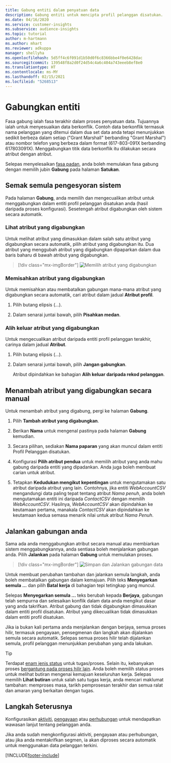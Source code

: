 ```yaml
---
title: Gabung entiti dalam penyatuan data
description: Gabung entiti untuk mencipta profil pelanggan disatukan.
ms.date: 04/16/2020
ms.service: customer-insights
ms.subservice: audience-insights
ms.topic: tutorial
author: m-hartmann
ms.author: mhart
ms.reviewer: adkuppa
manager: shellyha
ms.openlocfilehash: 5d5ff4c6f091d1b50d0f6c8366bbe4f0e6428dac
ms.sourcegitcommit: 139548f8a2d0f24d54c4a6c404a743eeeb8ef8e0
ms.translationtype: HT
ms.contentlocale: ms-MY
ms.lasthandoff: 02/15/2021
ms.locfileid: "5268513"
---
```

# <a name="merge-entities"></a>Gabungkan entiti

Fasa gabung ialah fasa terakhir dalam proses penyatuan data. Tujuannya ialah untuk menyesuaikan data berkonflik. Contoh data berkonflik termasuk nama pelanggan yang ditemui dalam dua set data anda tetapi menunjukkan sedikit berbeza dalam setiap ("Grant Marshall" berbanding "Grant Marshal") atau nombor telefon yang berbeza dalam format (617-803-091X berbanding 617803091X). Menggabungkan titik data berkonflik itu dilakukan secara atribut dengan atribut.

Selepas menyelesaikan [fasa padan](match-entities.md), anda boleh memulakan fasa gabung dengan memilih jubin **Gabung** pada halaman **Satukan**.

## <a name="review-system-recommendations"></a>Semak semula pengesyoran sistem

Pada halaman **Gabung**, anda memilih dan mengecualikan atribut untuk menggabungkan dalam entiti profil pelanggan disatukan anda (hasil daripada proses konfigurasi). Sesetengah atribut digabungkan oleh sistem secara automatik.

### <a name="view-merged-attributes"></a>Lihat atribut yang digabungkan

Untuk melihat atribut yang dimasukkan dalam salah satu atribut yang digabungkan secara automatik, pilih atribut yang digabungkan itu. Dua atribut yang menggubah atribut yang digabungkan dipaparkan dalam dua baris baharu di bawah atribut yang digabungkan.

> [!div class="mx-imgBorder"]
> ![Memilih atribut yang digabungkan](media/configure-data-merge-profile-attributes.png "Pilih atribut yang digabungkan")

### <a name="separate-merged-attributes"></a>Memisahkan atribut yang digabungkan

Untuk memisahkan atau membatalkan gabungan mana-mana atribut yang digabungkan secara automatik, cari atribut dalam jadual **Atribut profil**.

1. Pilih butang elipsis (...).
  
2. Dalam senarai juntai bawah, pilih **Pisahkan medan**.

### <a name="remove-merged-attributes"></a>Alih keluar atribut yang digabungkan

Untuk mengecualikan atribut daripada entiti profil pelanggan terakhir, carinya dalam jadual **Atribut**.

1. Pilih butang elipsis (...).
  
2. Dalam senarai juntai bawah, pilih **Jangan gabungkan**.

   Atribut dipindahkan ke bahagian **Alih keluar daripada rekod pelanggan**.

## <a name="manually-add-a-merged-attribute"></a>Menambah atribut yang digabungkan secara manual

Untuk menambah atribut yang digabung, pergi ke halaman **Gabung**.

1. Pilih **Tambah atribut yang digabungkan**.

2. Berikan **Nama** untuk mengenal pastinya pada halaman **Gabung** kemudian.

3. Secara pilihan, sediakan **Nama paparan** yang akan muncul dalam entiti Profil Pelanggan disatukan.

4. Konfigurasi **Pilih atribut pendua** untuk memilih atribut yang anda mahu gabung daripada entiti yang dipadankan. Anda juga boleh membuat carian untuk atribut.

5. Tetapkan **Kedudukan mengikut kepentingan** untuk mengutamakan satu atribut daripada atribut yang lain. Contohnya, jika entiti *WebAccountCSV* mengandungi data paling tepat tentang atribut *Nama penuh*, anda boleh mengutamakan entiti ini daripada *ContactCSV* dengan memilih *WebAccountCSV*. Hasilnya, *WebAccountCSV* akan dipindahkan ke keutamaan pertama, manakala *ContactCSV* akan dipindahkan ke keutamaan kedua semasa menarik nilai untuk atribut *Nama Penuh*.

## <a name="run-your-merge"></a>Jalankan gabungan anda

Sama ada anda menggabungkan atribut secara manual atau membiarkan sistem menggabungkannya, anda sentiasa boleh menjalankan gabungan anda. Pilih **Jalankan** pada halaman **Gabung** untuk memulakan proses.

> [!div class="mx-imgBorder"]
> ![Simpan dan Jalankan gabungan data](media/configure-data-merge-save-run.png "Simpan dan Jalankan Gabungan Data")

Untuk membuat perubahan tambahan dan jalankan semula langkah, anda boleh membatalkan gabungan dalam kemajuan. Pilih teks **Menyegarkan semula ...** dan pilih **Batal kerja** di bahagian tepi tetingkap yang muncul.

Selepas **Menyegarkan semula ...** teks berubah kepada **Berjaya**, gabungan telah sempurna dan selesaikan konflik dalam data anda mengikut dasar yang anda takrifkan. Atribut gabung dan tidak digabungkan dimasukkan dalam entiti profil disatukan. Atribut yang dikecualikan tidak dimasukkan dalam entiti profil disatukan.

Jika ia bukan kali pertama anda menjalankan dengan berjaya, semua proses hilir, termasuk pengayaan, pensegmenan dan langkah akan dijalankan semula secara automatik. Selepas semua proses hilir telah dijalankan semula, profil pelanggan menunjukkan perubahan yang anda lakukan.

> [!TIP]
> Terdapat [enam jenis status](system.md#status-types) untuk tugas/proses. Selain itu, kebanyakan proses [bergantung pada proses hilir lain](system.md#refresh-policies). Anda boleh memilih status proses untuk melihat butiran mengenai kemajuan keseluruhan kerja. Selepas memilih **Lihat butiran** untuk salah satu tugas kerja, anda mencari maklumat tambahan: memproses masa, tarikh pemprosesan terakhir dan semua ralat dan amaran yang berkaitan dengan tugas.

## <a name="next-step"></a>Langkah Seterusnya

Konfigurasikan [aktiviti](activities.md), [pengayaan](enrichment-microsoft-graph.md) atau [perhubungan](relationships.md) untuk mendapatkan wawasan lanjut tentang pelanggan anda.

Jika anda sudah mengkonfigurasi aktiviti, pengayaan atau perhubungan, atau jika anda mentakrifkan segmen, ia akan diproses secara automatik untuk menggunakan data pelanggan terkini.




[!INCLUDE[footer-include](../includes/footer-banner.md)]